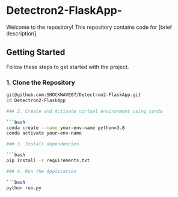 # Detectron2-FlaskApp-

Welcome to the repository! This repository contains code for [brief description].

## Getting Started

Follow these steps to get started with the project.

### 1. Clone the Repository

```bash
git@github.com:SHOCKWAVE07/Detectron2-FlaskApp.git
cd Detectron2-FlaskApp

### 2. Create and Activate virtual environment using conda

```bash
conda create --name your-env-name python=3.8
conda activate your-env-name

### 3. Install dependencies

```bash
pip install -r requirements.txt

### 4. Run the Application

```bash 
python run.py
